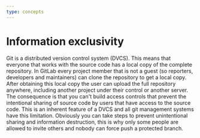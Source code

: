 ```yaml
---
type: concepts
---
```


# Information exclusivity

Git is a distributed version control system (DVCS).
This means that everyone that works with the source code has a local copy of the complete repository.
In GitLab every project member that is not a guest (so reporters, developers and maintainers) can clone the repository to get a local copy.
After obtaining this local copy the user can upload the full repository anywhere, including another project under their control or another server.
The consequence is that you can't build access controls that prevent the intentional sharing of source code by users that have access to the source code.
This is an inherent feature of a DVCS and all git management systems have this limitation.
Obviously you can take steps to prevent unintentional sharing and information destruction, this is why only some people are allowed to invite others and nobody can force push a protected branch.